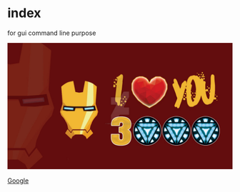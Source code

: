 # index
for gui command line purpose

![alt text](i_love_you_3000_iron_man_by_omerjgraphics-dd6yqpf.jpg)

[Google](https/www.google.com)
